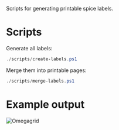 Scripts for generating printable spice labels.

# Scripts

Generate all labels:

```powershell
./scripts/create-labels.ps1
```

Merge them into printable pages:
```powershell
./scripts/merge-labels.ps1
```

# Example output
![Omegagrid](./build/page-2.png)
